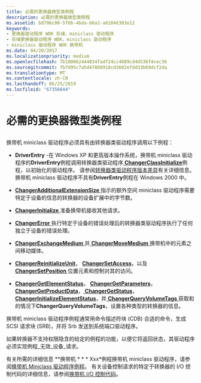 ```yaml
---
title: 必需的更换器微型类例程
description: 必需的更换器微型类例程
ms.assetid: bd706c00-5f6b-4bda-b6a1-a61046303e12
keywords:
- 更换器驱动程序 WDK 存储，miniclass 驱动程序
- 存储更换器驱动程序 WDK，miniclass 驱动程序
- miniclass 驱动程序 WDK 换带机
ms.date: 04/20/2017
ms.localizationpriority: medium
ms.openlocfilehash: 7b180062444034fadf24cc4889cd4d536f4cec36
ms.sourcegitcommit: fb7d95c7a5d47860918cd3602efdd33b69dcf2da
ms.translationtype: MT
ms.contentlocale: zh-CN
ms.lasthandoff: 06/25/2019
ms.locfileid: "67356644"
---
```

# <a name="required-changer-miniclass-routines"></a>必需的更换器微型类例程


## <span id="ddk_required_changer_miniclass_routines_kg"></span><span id="DDK_REQUIRED_CHANGER_MINICLASS_ROUTINES_KG"></span>


换带机 miniclass 驱动程序必须具有由转换器类驱动程序调用以下例程：

-   **DriverEntry** -在 Windows XP 和更高版本操作系统，换带机 miniclass 驱动程序的**DriverEntry**例程调用转换器类驱动程序[ **ChangerClassInitialize**](https://docs.microsoft.com/windows-hardware/drivers/ddi/content/mcd/nf-mcd-changerclassinitialize)例程，以初始化的驱动程序。 请参阅[转换器类驱动程序版本差异](differences-in-changer-class-driver-versions.md)有关详细信息。 换带机 miniclass 驱动程序不具有**DriverEntry**例程在 Windows 2000 中。

-   [**ChangerAdditionalExtensionSize** ](https://docs.microsoft.com/windows-hardware/drivers/ddi/content/mcd/nf-mcd-changeradditionalextensionsize)指示的额外空间 miniclass 驱动程序需要特定于设备的信息的转换器的设备扩展中的字节数。

-   [**ChangerInitialize** ](https://docs.microsoft.com/windows-hardware/drivers/ddi/content/mcd/nf-mcd-changerinitialize)准备换带机接收其他请求。

-   [**ChangerError** ](https://docs.microsoft.com/windows-hardware/drivers/ddi/content/mcd/nf-mcd-changererror)执行特定于设备的错误处理后的转换器类驱动程序执行了任何独立于设备的错误处理。

-   [**ChangerExchangeMedium** ](https://docs.microsoft.com/windows-hardware/drivers/ddi/content/mcd/nf-mcd-changerexchangemedium)并[ **ChangerMoveMedium** ](https://docs.microsoft.com/windows-hardware/drivers/ddi/content/mcd/nf-mcd-changermovemedium)换带机中的元素之间移动媒体。

-   [**ChangerReinitializeUnit**](https://docs.microsoft.com/windows-hardware/drivers/ddi/content/mcd/nf-mcd-changerreinitializeunit)， [ **ChangerSetAccess**](https://docs.microsoft.com/windows-hardware/drivers/ddi/content/mcd/nf-mcd-changersetaccess)，以及[ **ChangerSetPosition** ](https://docs.microsoft.com/windows-hardware/drivers/ddi/content/mcd/nf-mcd-changersetposition)位置元素和控制对其的访问。

-   [**ChangerGetElementStatus**](https://docs.microsoft.com/windows-hardware/drivers/ddi/content/mcd/nf-mcd-changergetelementstatus)， [ **ChangerGetParameters**](https://docs.microsoft.com/windows-hardware/drivers/ddi/content/mcd/nf-mcd-changergetparameters)， [ **ChangerGetProductData**](https://docs.microsoft.com/windows-hardware/drivers/ddi/content/mcd/nf-mcd-changergetproductdata)，[ **ChangerGetStatus**](https://docs.microsoft.com/windows-hardware/drivers/ddi/content/mcd/nf-mcd-changergetstatus)， [ **ChangerInitializeElementStatus**](https://docs.microsoft.com/windows-hardware/drivers/ddi/content/mcd/nf-mcd-changerinitializeelementstatus)，并[ **ChangerQueryVolumeTags** ](https://docs.microsoft.com/windows-hardware/drivers/ddi/content/mcd/nf-mcd-changerqueryvolumetags)获取和的情况下**ChangerQueryVolumeTags**，设置各种类型的转换器的信息。

换带机 miniclass 驱动程序例程通常用命令描述符块 (CDB) 合适的命令，生成 SCSI 请求块 (SRB)，并将 Srb 发送到系统端口驱动程序。

如果转换器不支持权限隐含的给定的例程的功能，以便它将返回状态，其驱动程序必须实现例程\_无效\_设备\_请求。

有关所需的详细信息 **换带机 * * * Xxx*例程换带机 miniclass 驱动程序，请参阅[换带机 Miniclass 驱动程序例程](https://docs.microsoft.com/windows-hardware/drivers/ddi/content/index)。 有关设备控制请求的特定于转换器的 I/O 控制代码的详细信息，请参阅[换带机 I/O 控制代码](https://docs.microsoft.com/windows-hardware/drivers/ddi/content/index)。

 

 




